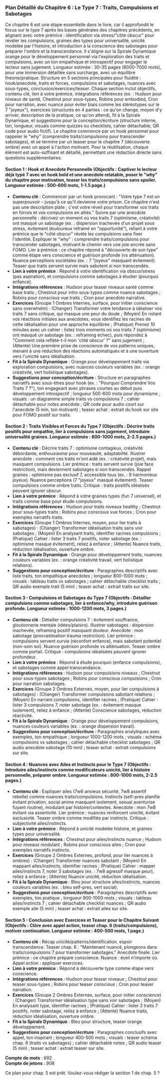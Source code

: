 ### Plan Détaillé du Chapitre 6 : Le Type 7 : Traits, Compulsions et Sabotages

Ce chapitre 6 est une étape essentielle dans le livre, car il approfondit le focus sur le type 7 après les bases générales des chapitres précédents, en alignant avec votre prémice : identification via stress/"côté obscur" pour révéler les compulsions, graines des types pour universalité, unicité modelée par l'histoire, et introduction à la conscience des sabotages pour préparer l'ombre et la transcendance. Il s'aligne sur la Spirale Dynamique orange pour le développement personnel via l'exploration des traits et compulsions, avec un ton empathique et introspectif pour engager le lecteur sans jugement. Longueur estimée : 30-35 pages (6000-7000 mots), pour une immersion détaillée sans surcharge, avec un équilibre théorie/pratique. Structure en 5 sections principales pour fluidité : hook/anecdote, traits et forces, compulsions et sabotages, nuances avec sous-types, conclusion/exercices/teaser. Chaque section inclut objectifs, contenu clé, lien à votre prémice, intégrations références (ex. : Hudson pour niveaux de santé, Chestnut pour sous-types, Robins pour embodied, Cron pour narration, avec nuance pour éviter biais comme les stéréotypes sur le 7 "joyeux"), exercices (structurés en 4 parties : ce qu'on change, moyen d'y arriver, description de la pratique, ce qu'on attend), fit à la Spirale Dynamique, et suggestions pour la conception/écriture (structure interne, ton, longueur, visuals comme quizzes ou checklists, cahier détachable, QR code pour audio fictif). Le chapitre commence par un hook personnel pour rappeler le "why" (comprendre traits/compulsions pour transcender sabotages), et se termine par un teaser pour le chapitre 7 (découverte ombre) avec un appel à l'action motivant. Pour la réutilisation, chaque élément est auto-suffisant et détaillé, permettant une rédaction directe sans questions supplémentaires.

#### Section 1 : Hook et Anecdote Personnelle (Objectifs : Captiver le lecteur déjà typé 7 avec un hook bold et une anecdote relatable, poser le "why" du chapitre pour motivation, teaser les traits/compulsions sans spoiler. Longueur estimée : 500-600 mots, 1-1.5 page.)
- **Contenu clé** : Commencer par un hook provocant : "Votre type 7 est un superpouvoir – jusqu'à ce qu'il devienne votre prison. Ce chapitre n'est pas une description plate ; c'est votre réveil pour transformer vos traits en forces et vos compulsions en alliés." Suivre par une anecdote personnelle : décrivez un moment où vos traits 7 (optimisme, créativité) ont masqué un sabotage (ex. : dispersion inachevée d'un projet sous stress, évitement douloureux reframé en "opportunité"), reliant à votre prémice que le "côté obscur" révèle les compulsions sans fixer l'identité. Expliquer le "why" : comprendre traits/compulsions pour transcender sabotages, motivant le chemin vers une joie ancrée sans FOMO. Lier à prémice : ce chapitre répond à "découverte de son type" comme étape vers conscience et guérison profonde (vs atténuation). Nuance perceptions sociétales (ex. : 7 "joyeux" masquant évitement). Teaser que traits servent survie mais sabotent si non transcendés.
- **Lien à votre prémice** : Répond à votre identification via obscur/stress (pas aspiration), et compulsions comme sabotages à étudier (pourquoi enfance).
- **Intégrations références** : Hudson pour teaser niveaux santé comme base traits ; Chestnut pour intro sous-types comme nuance sabotages ; Robins pour conscious vue traits ; Cron pour anecdote narrative.
- **Exercices** (Groupe 1 Ombres Internes, surface, pour initier conscience sans overwhelm) : (Changer) Transformer votre tendance à idéaliser vos traits 7 sans critique, qui masque une peur du doute ; (Moyen) En notant vos réactions initiales aux anecdotes, vous identifiez les racines de cette idéalisation pour une approche équilibrée ; (Pratique) Prenez 10 minutes avec un cahier : listez trois moments où vos traits 7 (optimisme) ont masqué un sabotage (ex. : reframing échec), puis répondez à "Comment cela reflète-t-il mon 'côté obscur' ?" sans jugement ; (Attente) Une première prise de conscience de vos patterns uniques, menant à une réduction des réactions automatiques et à une ouverture vers l'unicité sans idéalisation.
- **Fit à la Spirale Dynamique** : Orange pour développement traits via exploration compulsions, avec nuances couleurs variables (ex. : orange créativité, vert holistique sabotages).
- **Suggestions pour conception/écriture** : Structure en paragraphes narratifs avec sous-titres pour hook (ex. : "Pourquoi Comprendre Vos Traits 7 ?"), ton engageant avec phrases courtes au début puis développement introspectif ; longueur 500-600 mots pour dynamisme ; visuals : un diagramme simple traits vs compulsions 7 ; cahier détachable pour notes anecdote ; QR code pour audio court sur l'anecdote (5 min, ton motivant) ; teaser achat : extrait du hook sur site pour FOMO positif sur traits.

#### Section 2 : Traits Visibles et Forces du Type 7 (Objectifs : Décrire traits positifs pour empathie, lier à compulsions sans jugement, introduire universalité graines. Longueur estimée : 800-1000 mots, 2-2.5 pages.)
- **Contenu clé** : Décrire traits 7 : optimisme contagieux, créativité débordante, enthousiasme pour nouveauté, adaptabilité. Illustrer anecdote : comment ces traits m'ont aidé (ex. : créativité projet), mais masquent compulsions. Lier prémice : traits servent survie (joie face restriction), mais deviennent sabotages si non transcendés. Rappel graines : optimisme pas exclusif 7, accessible tous (ex. : 9 harmonieux joyeux). Nuance perceptions (7 "joyeux" masqué évitement). Teaser compulsions comme ombre traits. Critique : traits positifs idéalisés peuvent ignorer obscur.
- **Lien à votre prémice** : Répond à votre graines types (fun 7 universel), et traits comme base pour étude compulsions.
- **Intégrations références** : Hudson pour traits niveaux healthy ; Chestnut pour sous-types traits ; Robins pour conscious vue forces ; Cron pour exemples narratifs traits.
- **Exercices** (Groupe 1 Ombres Internes, moyen, pour lier traits à sabotages) : (Changer) Transformer idéalisation traits sans voir sabotages ; (Moyen) En analysant traits, identifier racines compulsions ; (Pratique) Cahier : lister 3 traits 7 positifs, noter sabotage (ex. : optimisme masque évitement), reliez à enfance ; (Attente) Nuance traits, réduction idéalisation, ouverture ombre.
- **Fit à la Spirale Dynamique** : Orange pour développement traits, nuances couleurs variables (ex. : orange créativité travail, vert holistique relations).
- **Suggestions pour conception/écriture** : Paragraphes descriptifs avec liste traits, ton empathique anecdotes ; longueur 800-1000 mots ; visuals : tableau traits vs sabotages ; cahier détachable checklist traits ; QR audio exemple trait (5 min) ; teaser achat : extrait traits sur site.

#### Section 3 : Compulsions et Sabotages du Type 7 (Objectifs : Détailler compulsions comme sabotages, lier à enfance/why, introduire guérison profonde. Longueur estimée : 1000-1200 mots, 3 pages.)
- **Contenu clé** : Détailler compulsions 7 : évitement souffrance, gloutonnerie mentale (idées/plaisirs). Illustrer sabotages : dispersion inachevée, reframing positif masquant douleur. Anecdote : mon sabotage (procrastination trauma restriction). Lier prémice : compulsions servent survie (réconfort enfance), mais sabotant potentiel (non-soin soi). Nuance guérison profonde vs atténuation. Teaser ombre comme portail. Critique : compulsions idéalisées peuvent ignorer profondeur.
- **Lien à votre prémice** : Répond à étude pourquoi (enfance compulsions), et sabotages comme appel transcendance.
- **Intégrations références** : Hudson pour compulsions niveaux ; Chestnut pour sous-types sabotages ; Robins pour conscious compulsions ; Cron pour narration sabotages.
- **Exercices** (Groupe 2 Ombres Externes, moyen, pour lier compulsions à sabotages) : (Changer) Transformer compulsions sabotant relations ; (Moyen) En narrant compulsions, identifier racines ; (Pratique) Cahier : lister 3 compulsions 7, noter sabotage (ex. : évitement masque isolement), reliez à enfance ; (Attente) Conscience sabotages, réduction réactivité.
- **Fit à la Spirale Dynamique** : Orange pour développement compulsions, nuances couleurs variables (ex. : orange dispersion travail).
- **Suggestions pour conception/écriture** : Paragraphes analytiques avec exemples, ton empathique ; longueur 1000-1200 mots ; visuals : schéma compulsions vs sabotages ; cahier détachable checklist sabotages ; QR audio anecdote sabotage (10 min) ; teaser achat : extrait compulsions sur site.

#### Section 4 : Nuances avec Ailes et Instincts pour le Type 7 (Objectifs : Introduire ailes/instincts comme modificateurs unicité, lier à histoire personnelle, préparer ombre. Longueur estimée : 800-1000 mots, 2-2.5 pages.)
- **Contenu clé** : Expliquer ailes (7w6 anxieux sécurité, 7w8 assertif rebelle) comme nuances traits/compulsions. Instincts (self-pres planifie évitant privation, social anime masquant isolement, sexual aventurise fuyant routine), modulant par histoire/contextes. Anecdote : mon 7w8 évitant via assertivité. Lier prémice : nuances renforcent unicité, évitant exclusivité. Teaser ombre comme modifiée par instincts. Critique : subjectivité ailes/instincts.
- **Lien à votre prémice** : Répond à unicité modelée histoire, et graines types pour universalité.
- **Intégrations références** : Chestnut pour ailes/instincts nuance ; Hudson pour niveaux modulant ; Robins pour conscious ailes ; Cron pour exemples narratifs instincts.
- **Exercices** (Groupe 2 Ombres Externes, profond, pour lier nuances à ombres) : (Changer) Transformer nuances sabotant ; (Moyen) En mappant ailes/instincts, identifier racines ; (Pratique) Cahier : mapper ailes/instincts 7, noter 3 sabotages (ex. : 7w8 agressif masque peur), reliez à enfance ; (Attente) Nuance unicité, réduction idéalisation.
- **Fit à la Spirale Dynamique** : Bleu pour structure ailes/instincts, nuances couleurs variables (ex. : bleu self-pres, vert social).
- **Suggestions pour conception/écriture** : Paragraphes descriptifs avec exemples, ton pratique ; longueur 800-1000 mots ; visuals : tableau ailes/instincts 7 ; cahier détachable checklist nuances ; QR audio exemple aile (5 min) ; teaser achat : extrait ailes sur site.

#### Section 5 : Conclusion avec Exercices et Teaser pour le Chapitre Suivant (Objectifs : Clôre avec appel action, teaser chap. 6 (traits/compulsions), motiver continuation. Longueur estimée : 400-500 mots, 1 page.)
- **Contenu clé** : Récap unicité/patterns/identification, espoir transcendance. Teaser chap. 6 : "Maintenant nuancé, plongeons dans traits/compulsions 7 pour transformer sabotages." Anecdote finale. Lier prémice : ce chapitre prépare conscience. Nuance : éveil n’importe où. Appel action : appliquer exercices.
- **Lien à votre prémice** : Répond à découverte type comme étape vers conscience.
- **Intégrations références** : Hudson pour teaser niveaux ; Chestnut pour teaser sous-types ; Robins pour teaser conscious ; Cron pour teaser narration.
- **Exercices** (Groupe 2 Ombres Externes, surface, pour initier conscience) : (Changer) Transformer idéalisation type sans voir sabotages ; (Moyen) En analysant type, identifier racines ; (Pratique) Cahier : lister 3 traits 7 positifs, noter sabotage, reliez à enfance ; (Attente) Nuance traits, réduction idéalisation, ouverture ombre.
- **Fit à la Spirale Dynamique** : Bleu pour structure, teaser orange développement.
- **Suggestions pour conception/écriture** : Paragraphes conclusifs avec appel, ton inspirant ; longueur 400-500 mots ; visuals : teaser schéma chap. 6 (traits vs sabotages) ; cahier détachable notes ; QR audio teaser (5 min) ; teaser achat : extrait teaser sur site.

**Compte de mots** : 692  
**Compte de jetons** : 908  

Ce plan pour chap. 5 est prêt. Voulez-vous rédiger la section 1 de chap. 5 ?